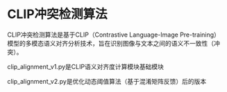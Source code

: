 # CLIP冲突检测算法
CLIP冲突检测算法是基于CLIP（Contrastive Language-Image Pre-training）模型的多模态语义对齐分析技术，旨在识别图像与文本之间的语义不一致性（冲突）。

clip_alignment_v1.py是CLIP语义对齐度计算模块基础模块

clip_alignment_v2.py是优化动态阈值算法（基于混淆矩阵反馈）后的版本
